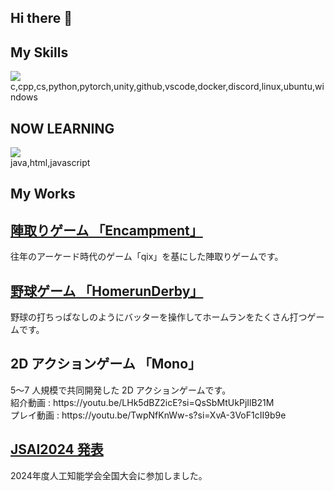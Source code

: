 ## Hi there 👋

## My Skills

<img src="https://skillicons.dev/icons?i=c,cpp,cs,python,pytorch,unity,github,vscode,docker,discord,linux,ubuntu,windows" /> <br />
c,cpp,cs,python,pytorch,unity,github,vscode,docker,discord,linux,ubuntu,windows
<br />
  
## NOW LEARNING

<img src="https://skillicons.dev/icons?i=java,html,javascript" /> <br />
java,html,javascript
<br />

## My Works
<h2><a href="https://github.com/tomo-unity/Encampment_File/tree/main/Encampment">陣取りゲーム 「Encampment」</a></h2>
往年のアーケード時代のゲーム「qix」を基にした陣取りゲームです。

<h2><a href="https://github.com/tomo-unity/HomerunDurby/tree/main/HomerunDerby">野球ゲーム 「HomerunDerby」</a></h2>
野球の打ちっぱなしのようにバッターを操作してホームランをたくさん打つゲームです。

<h2>2D アクションゲーム 「Mono」</a></h2>
5～7 人規模で共同開発した 2D アクションゲームです。<br>
紹介動画 : https://youtu.be/LHk5dBZ2icE?si=QsSbMtUkPjIlB21M <br>
プレイ動画 : https://youtu.be/TwpNfKnWw-s?si=XvA-3VoF1cII9b9e <br>

<h2><a href="https://confit.atlas.jp/guide/event/jsai2024/subject/2I5-GS-10-05/advanced">JSAI2024 発表</a></h2>
2024年度人工知能学会全国大会に参加しました。

<!--

##
![Foo_name's GitHub stats](https://github-readme-stats.vercel.app/api?username=tomo-unity&show_icons=true&theme=vue-dark)

[![Top Langs](https://github-readme-stats.vercel.app/api/top-langs/?username=tomo-unity&layout=compact&theme=vue-dark)](https://github.com/anuraghazra/github-readme-stats)

**tomo-unity/tomo-unity** is a ✨ _special_ ✨ repository because its `README.md` (this file) appears on your GitHub profile.

Here are some ideas to get you started:

- 🔭 I’m currently working on ...
- 🌱 I’m currently learning ...
- 👯 I’m looking to collaborate on ...
- 🤔 I’m looking for help with ...
- 💬 Ask me about ...
- 📫 How to reach me: ...
- 😄 Pronouns: ...
- ⚡ Fun fact: ...
-->
